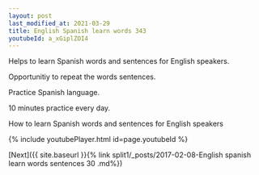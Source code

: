 ```yaml
---
layout: post
last_modified_at: 2021-03-29
title: English Spanish learn words 343 
youtubeId: a_xGiplZOI4
---
```

 
 
Helps to learn Spanish words and sentences for English speakers.

Opportunitiy to repeat the words sentences. 

Practice Spanish language. 
 
10 minutes practice every day. 
 
How to learn Spanish words and sentences for English speakers 
 
{% include youtubePlayer.html id=page.youtubeId %}
 
 
[Next]({{ site.baseurl }}{% link  split1/_posts/2017-02-08-English spanish learn words sentences 30 .md%})
 
